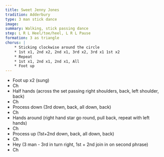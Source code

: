 ```yaml
---
title: Sweet Jenny Jones
tradition: Adderbury
type: 3 man stick dance
image: 
summary: Walking, stick passing dance
step: L R L Heel/toe/heel, L R L Pause
formation: 3 as triangle
chorus: | 
    * Sticking clockwise around the circle
    * 1st x1, 2nd x2, 2nd x1, 3rd x2, 3rd x1 1st x2
    * Repeat
    * 1st x1, 2nd x1, 2nd x1, All
    * Foot up
---
```

* Foot up x2 (sung)
* Ch
* Half hands (across the set passing right shoulders, back, left shoulder, back)
* Ch
* Process down (3rd down, back, all down, back)
* Ch
* Hands around (right hand star go round, pull back, repeat with left hands)
* Ch
* Process up (1st+2nd down, back, all down, back)
* Ch
* Hey (3 man - 3rd in turn right, 1st + 2nd join in on second phrase)
* Ch
